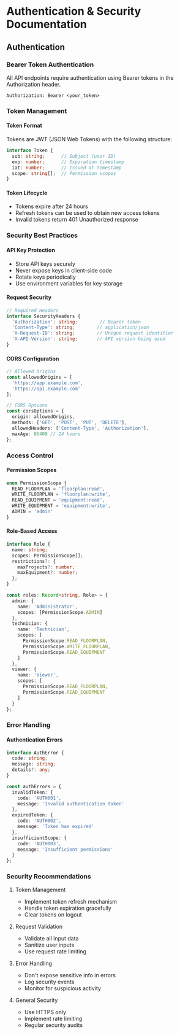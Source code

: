 # Authentication & Security Documentation

## Authentication

### Bearer Token Authentication
All API endpoints require authentication using Bearer tokens in the Authorization header.

```
Authorization: Bearer <your_token>
```

### Token Management

#### Token Format
Tokens are JWT (JSON Web Tokens) with the following structure:
```typescript
interface Token {
  sub: string;      // Subject (user ID)
  exp: number;      // Expiration timestamp
  iat: number;      // Issued at timestamp
  scope: string[];  // Permission scopes
}
```

#### Token Lifecycle
- Tokens expire after 24 hours
- Refresh tokens can be used to obtain new access tokens
- Invalid tokens return 401 Unauthorized response

### Security Best Practices

#### API Key Protection
- Store API keys securely
- Never expose keys in client-side code
- Rotate keys periodically
- Use environment variables for key storage

#### Request Security
```typescript
// Required Headers
interface SecurityHeaders {
  'Authorization': string;        // Bearer token
  'Content-Type': string;        // application/json
  'X-Request-ID': string;        // Unique request identifier
  'X-API-Version': string;       // API version being used
}
```

#### CORS Configuration
```typescript
// Allowed Origins
const allowedOrigins = [
  'https://app.example.com',
  'https://api.example.com'
];

// CORS Options
const corsOptions = {
  origin: allowedOrigins,
  methods: ['GET', 'POST', 'PUT', 'DELETE'],
  allowedHeaders: ['Content-Type', 'Authorization'],
  maxAge: 86400 // 24 hours
};
```

### Access Control

#### Permission Scopes
```typescript
enum PermissionScope {
  READ_FLOORPLAN = 'floorplan:read',
  WRITE_FLOORPLAN = 'floorplan:write',
  READ_EQUIPMENT = 'equipment:read',
  WRITE_EQUIPMENT = 'equipment:write',
  ADMIN = 'admin'
}
```

#### Role-Based Access
```typescript
interface Role {
  name: string;
  scopes: PermissionScope[];
  restrictions?: {
    maxProjects?: number;
    maxEquipment?: number;
  };
}

const roles: Record<string, Role> = {
  admin: {
    name: 'Administrator',
    scopes: [PermissionScope.ADMIN]
  },
  technician: {
    name: 'Technician',
    scopes: [
      PermissionScope.READ_FLOORPLAN,
      PermissionScope.WRITE_FLOORPLAN,
      PermissionScope.READ_EQUIPMENT
    ]
  },
  viewer: {
    name: 'Viewer',
    scopes: [
      PermissionScope.READ_FLOORPLAN,
      PermissionScope.READ_EQUIPMENT
    ]
  }
};
```

### Error Handling

#### Authentication Errors
```typescript
interface AuthError {
  code: string;
  message: string;
  details?: any;
}

const authErrors = {
  invalidToken: {
    code: 'AUTH001',
    message: 'Invalid authentication token'
  },
  expiredToken: {
    code: 'AUTH002',
    message: 'Token has expired'
  },
  insufficientScope: {
    code: 'AUTH003',
    message: 'Insufficient permissions'
  }
};
```

### Security Recommendations

1. Token Management
   - Implement token refresh mechanism
   - Handle token expiration gracefully
   - Clear tokens on logout

2. Request Validation
   - Validate all input data
   - Sanitize user inputs
   - Use request rate limiting

3. Error Handling
   - Don't expose sensitive info in errors
   - Log security events
   - Monitor for suspicious activity

4. General Security
   - Use HTTPS only
   - Implement rate limiting
   - Regular security audits
